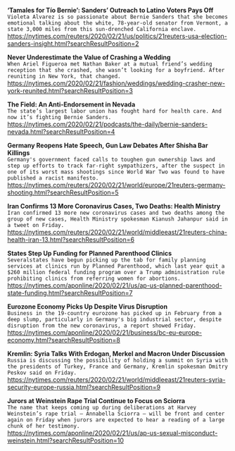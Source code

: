 **‘Tamales for Tío Bernie’: Sanders’ Outreach to Latino Voters Pays Off**\
`Violeta Alvarez is so passionate about Bernie Sanders that she becomes emotional talking about the white, 78-year-old senator from Vermont, a state 3,000 miles from this sun-drenched California enclave.`\
https://nytimes.com/reuters/2020/02/21/us/politics/21reuters-usa-election-sanders-insight.html?searchResultPosition=2

**Never Underestimate the Value of Crashing a Wedding**\
`When Ariel Figueroa met Nathan Baker at a mutual friend’s wedding reception that she crashed, she wasn’t looking for a boyfriend. After reuniting in New York, that changed.`\
https://nytimes.com/2020/02/21/fashion/weddings/wedding-crasher-new-york-reunited.html?searchResultPosition=3

**The Field: An Anti-Endorsement in Nevada**\
`The state’s largest labor union has fought hard for health care. And now it’s fighting Bernie Sanders.`\
https://nytimes.com/2020/02/21/podcasts/the-daily/bernie-sanders-nevada.html?searchResultPosition=4

**Germany Reopens Hate Speech, Gun Law Debates After Shisha Bar Killings**\
`Germany's government faced calls to toughen gun ownership laws and step up efforts to track far-right sympathizers, after the suspect in one of its worst mass shootings since World War Two was found to have published a racist manifesto.`\
https://nytimes.com/reuters/2020/02/21/world/europe/21reuters-germany-shooting.html?searchResultPosition=5

**Iran Confirms 13 More Coronavirus Cases, Two Deaths: Health Ministry**\
`Iran confirmed 13 more new coronavirus cases and two deaths among the group of new cases, Health Ministry spokesman Kianush Jahanpur said in a tweet on Friday.`\
https://nytimes.com/reuters/2020/02/21/world/middleeast/21reuters-china-health-iran-13.html?searchResultPosition=6

**States Step Up Funding for Planned Parenthood Clinics**\
`Severalstates have begun picking up the tab for family planning services at clinics run by Planned Parenthood, which last year quit a $260 million federal funding program over a Trump administration rule prohibiting clinics from referring women for abortions. `\
https://nytimes.com/aponline/2020/02/21/us/ap-us-planned-parenthood-state-funding.html?searchResultPosition=7

**Eurozone Economy Picks Up Despite Virus Disruption**\
`Business in the 19-country eurozone has picked up in February from a deep slump, particularly in Germany's big industrial sector, despite disruption from the new coronavirus, a report showed Friday.`\
https://nytimes.com/aponline/2020/02/21/business/bc-eu-europe-economy.html?searchResultPosition=8

**Kremlin: Syria Talks With Erdogan, Merkel and Macron Under Discussion**\
`Russia is discussing the possibility of holding a summit on Syria with the presidents of Turkey, France and Germany, Kremlin spokesman Dmitry Peskov said on Friday.`\
https://nytimes.com/reuters/2020/02/21/world/middleeast/21reuters-syria-security-europe-russia.html?searchResultPosition=9

**Jurors at Weinstein Rape Trial Continue to Focus on Sciorra**\
`The name that keeps coming up during deliberations at Harvey Weinstein’s rape trial — Annabella Sciorra — will be front and center again on Friday when jurors are expected to hear a reading of a large chunk of her testimony.`\
https://nytimes.com/aponline/2020/02/21/us/ap-us-sexual-misconduct-weinstein.html?searchResultPosition=10

